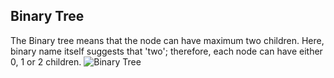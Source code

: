 ## Binary Tree
The Binary tree means that the node can have maximum two children. Here, binary name itself suggests that 'two'; therefore, each node can have either 0, 1 or 2 children.
![Binary Tree](https://static.javatpoint.com/ds/images/binary-tree.png)